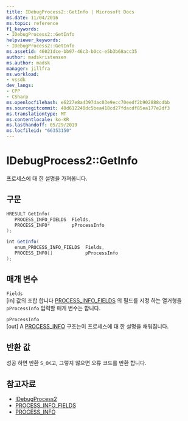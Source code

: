 ```yaml
---
title: IDebugProcess2::GetInfo | Microsoft Docs
ms.date: 11/04/2016
ms.topic: reference
f1_keywords:
- IDebugProcess2::GetInfo
helpviewer_keywords:
- IDebugProcess2::GetInfo
ms.assetid: 46021dce-bb97-46c3-b0cc-e5b3b68acc35
author: madskristensen
ms.author: madsk
manager: jillfra
ms.workload:
- vssdk
dev_langs:
- CPP
- CSharp
ms.openlocfilehash: e6227e8a4397dac03e9ecc70eedf2b902888cdbb
ms.sourcegitcommit: 40d612240dc5bea418cd27fdacdf85ea177e2df3
ms.translationtype: MT
ms.contentlocale: ko-KR
ms.lasthandoff: 05/29/2019
ms.locfileid: "66353150"
---
```

# <a name="idebugprocess2getinfo"></a>IDebugProcess2::GetInfo
프로세스에 대 한 설명을 가져옵니다.

## <a name="syntax"></a>구문

```cpp
HRESULT GetInfo(
   PROCESS_INFO_FIELDS  Fields,
   PROCESS_INFO*        pProcessInfo
);
```

```csharp
int GetInfo(
   enum_PROCESS_INFO_FIELDS  Fields,
   PROCESS_INFO[]            pProcessInfo
);
```

## <a name="parameters"></a>매개 변수
`Fields`\
[in] 값의 조합 합니다 [PROCESS_INFO_FIELDS](../../../extensibility/debugger/reference/process-info-fields.md) 의 필드를 지정 하는 열거형을 `pProcessInfo` 입력할 매개 변수는 합니다.

`pProcessInfo`\
[out] A [PROCESS_INFO](../../../extensibility/debugger/reference/process-info.md) 구조는이 프로세스에 대 한 설명을 채워집니다.

## <a name="return-value"></a>반환 값
 성공 하면 반환 `S_OK`고, 그렇지 않으면 오류 코드를 반환 합니다.

## <a name="see-also"></a>참고자료
- [IDebugProcess2](../../../extensibility/debugger/reference/idebugprocess2.md)
- [PROCESS_INFO_FIELDS](../../../extensibility/debugger/reference/process-info-fields.md)
- [PROCESS_INFO](../../../extensibility/debugger/reference/process-info.md)